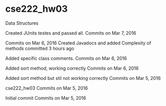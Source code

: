 # cse222_hw03
Data Structures

Created JUnits testes and passed all.
Commits on Mar 7, 2016

Commits on Mar 6, 2016
Created Javadocs and added Complexity of methods committed 3 hours ago
 

Added specific class comments.
Commits on Mar 6, 2016

Added sort method, working correctly
Commits on Mar 6, 2016
 

Added sort method but stil not working correctly
Commits on Mar 5, 2016
 

cse222_hw03
Commits on Mar 5, 2016


Initial commit
Commits on Mar 5, 2016
